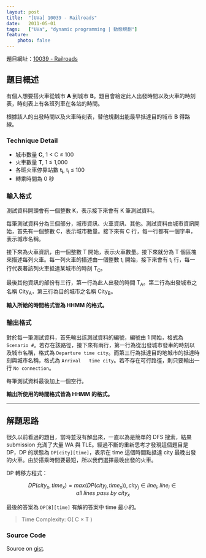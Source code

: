 ```yaml
---
layout: post
title:  "[UVa] 10039 - Railroads"
date:   2011-05-01
tags:   ["UVa", "dynamic programming | 動態規劃"]
feature:
    photo: false
---
```


題目網址：[10039 - Railroads](http://uva.onlinejudge.org/index.php?option=com_onlinejudge&Itemid=8&category=12&page=show_problem&problem=980)

## 題目概述

有個人想要搭火車從城市 **A** 到城市 **B**。題目會給定此人出發時間以及火車的時刻表，時刻表上有各班列車在各站的時間。

根據該人的出發時間以及火車時刻表，替他規劃出能最早抵達目的城市 **B** 得路線。 

### Technique Detail

- 城市數量 **C**, 1 < C ≤ 100
- 火車數量 **T**, 1 ≤ 1,000
- 各班火車停靠站數 **t<sub>i</sub>**, t<sub>i</sub> ≤ 100
- 轉乘時間為 0 秒

### 輸入格式

測試資料開頭會有一個整數 K，表示接下來會有 K 筆測試資料。

每筆測試資料分為三個部分，城市資訊、火車資訊、其他。測試資料由城市資訊開始，首先有一個整數 C，表示城市數量。接下來有 C 行，每一行都有一個字串，表示城市名稱。

接下來為火車資訊，由一個整數 T 開始，表示火車數量。接下來就分為 T 個區塊來描述每列火車。每一列火車的描述由一個整數 t<sub>i</sub> 開始，接下來會有 t<sub>i</sub> 行，每一行代表著該列火車抵達某城市的時刻 T<sub>C</sub>。

最後其他資訊的部份有三行，第一行為此人出發的時間 T<sub>A</sub>。第二行為出發城市之名稱 City<sub>A</sub>，第三行為目的城市之名稱 City<sub>B</sub>。

**輸入所給的時間格式皆為 HHMM 的格式。**

### 輸出格式

對於每一筆測試資料，首先輸出該測試資料的編號，編號由 1 開始，格式為 `Scenario #`。若存在該路徑，接下來有兩行，第一行為從出發城市發車的時刻以及城市名稱，格式為 `Departure time city`。而第三行為抵達目的地城市的抵達時刻與城市名稱，格式為 `Arrival   time city`。若不存在可行路徑，則只要輸出一行 `No connection`。

每筆測試資料最後加上一個空行。

**輸出所使用的時間格式皆為 HHMM 的格式。**

---

## 解題思路

很久以前看過的題目，當時並沒有解出來，一直以為是簡單的 DFS 搜索，結果 submission 充滿了大量 WA 與 TLE。經過不斷的重新思考才發現這個題目是 DP，DP 的狀態為 `DP[city][time]`，表示在 time 這個時間點抵達 city 最晚出發的火車。由於搭乘時間要最短，所以我們選擇最晚出發的火車。

DP 轉移方程式：

$$
DP(city_x, time_x) = max(DP(city_j, time_x)), city_j \in line_i, line_i \in all\ lines\ pass\ by\ city_x
$$

最後的答案為 `DP[B][time]` 有解的答案中 time 最小的。

> Time Complexity: O( C × T )

### Source Code

<script src="https://gist.github.com/KuoE0/1610955.js"></script>

Source on [gist](https://gist.github.com/KuoE0/1610955).
